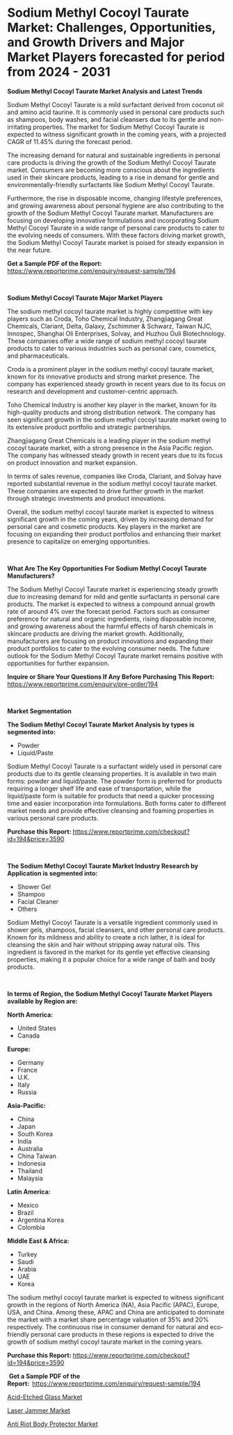 <p><h1>Sodium Methyl Cocoyl Taurate Market: Challenges, Opportunities, and Growth Drivers and Major Market Players forecasted for period from 2024 - 2031</h1></p><p><strong>Sodium Methyl Cocoyl Taurate Market Analysis and Latest Trends</strong></p>
<p><p>Sodium Methyl Cocoyl Taurate is a mild surfactant derived from coconut oil and amino acid taurine. It is commonly used in personal care products such as shampoos, body washes, and facial cleansers due to its gentle and non-irritating properties. The market for Sodium Methyl Cocoyl Taurate is expected to witness significant growth in the coming years, with a projected CAGR of 11.45% during the forecast period.</p><p>The increasing demand for natural and sustainable ingredients in personal care products is driving the growth of the Sodium Methyl Cocoyl Taurate market. Consumers are becoming more conscious about the ingredients used in their skincare products, leading to a rise in demand for gentle and environmentally-friendly surfactants like Sodium Methyl Cocoyl Taurate.</p><p>Furthermore, the rise in disposable income, changing lifestyle preferences, and growing awareness about personal hygiene are also contributing to the growth of the Sodium Methyl Cocoyl Taurate market. Manufacturers are focusing on developing innovative formulations and incorporating Sodium Methyl Cocoyl Taurate in a wide range of personal care products to cater to the evolving needs of consumers. With these factors driving market growth, the Sodium Methyl Cocoyl Taurate market is poised for steady expansion in the near future.</p></p>
<p><strong>Get a Sample PDF of the Report:&nbsp;</strong> <a href="https://www.reportprime.com/enquiry/request-sample/194">https://www.reportprime.com/enquiry/request-sample/194</a></p>
<p>&nbsp;</p>
<p><strong>Sodium Methyl Cocoyl Taurate Major Market Players</strong></p>
<p><p>The sodium methyl cocoyl taurate market is highly competitive with key players such as Croda, Toho Chemical Industry, Zhangjiagang Great Chemicals, Clariant, Delta, Galaxy, Zschimmer & Schwarz, Taiwan NJC, Innospec, Shanghai Oli Enterprises, Solvay, and Huzhou Ouli Biotechnology. These companies offer a wide range of sodium methyl cocoyl taurate products to cater to various industries such as personal care, cosmetics, and pharmaceuticals.</p><p>Croda is a prominent player in the sodium methyl cocoyl taurate market, known for its innovative products and strong market presence. The company has experienced steady growth in recent years due to its focus on research and development and customer-centric approach.</p><p>Toho Chemical Industry is another key player in the market, known for its high-quality products and strong distribution network. The company has seen significant growth in the sodium methyl cocoyl taurate market owing to its extensive product portfolio and strategic partnerships.</p><p>Zhangjiagang Great Chemicals is a leading player in the sodium methyl cocoyl taurate market, with a strong presence in the Asia Pacific region. The company has witnessed steady growth in recent years due to its focus on product innovation and market expansion.</p><p>In terms of sales revenue, companies like Croda, Clariant, and Solvay have reported substantial revenue in the sodium methyl cocoyl taurate market. These companies are expected to drive further growth in the market through strategic investments and product innovations.</p><p>Overall, the sodium methyl cocoyl taurate market is expected to witness significant growth in the coming years, driven by increasing demand for personal care and cosmetic products. Key players in the market are focusing on expanding their product portfolios and enhancing their market presence to capitalize on emerging opportunities.</p></p>
<p>&nbsp;</p>
<p><strong>What Are The Key Opportunities For Sodium Methyl Cocoyl Taurate Manufacturers?</strong></p>
<p><p>The Sodium Methyl Cocoyl Taurate market is experiencing steady growth due to increasing demand for mild and gentle surfactants in personal care products. The market is expected to witness a compound annual growth rate of around 4% over the forecast period. Factors such as consumer preference for natural and organic ingredients, rising disposable income, and growing awareness about the harmful effects of harsh chemicals in skincare products are driving the market growth. Additionally, manufacturers are focusing on product innovations and expanding their product portfolios to cater to the evolving consumer needs. The future outlook for the Sodium Methyl Cocoyl Taurate market remains positive with opportunities for further expansion.</p></p>
<p><strong>Inquire or Share Your Questions If Any Before Purchasing This Report:</strong> <a href="https://www.reportprime.com/enquiry/pre-order/194">https://www.reportprime.com/enquiry/pre-order/194</a></p>
<p>&nbsp;</p>
<p><strong>Market Segmentation</strong></p>
<p><strong>The Sodium Methyl Cocoyl Taurate Market Analysis by types is segmented into:</strong></p>
<p><ul><li>Powder</li><li>Liquid/Paste</li></ul></p>
<p><p>Sodium Methyl Cocoyl Taurate is a surfactant widely used in personal care products due to its gentle cleansing properties. It is available in two main forms: powder and liquid/paste. The powder form is preferred for products requiring a longer shelf life and ease of transportation, while the liquid/paste form is suitable for products that need a quicker processing time and easier incorporation into formulations. Both forms cater to different market needs and provide effective cleansing and foaming properties in various personal care products.</p></p>
<p><strong>Purchase this Report:&nbsp;</strong><a href="https://www.reportprime.com/checkout?id=194&price=3590">https://www.reportprime.com/checkout?id=194&price=3590</a></p>
<p>&nbsp;</p>
<p><strong>The Sodium Methyl Cocoyl Taurate Market Industry Research by Application is segmented into:</strong></p>
<p><ul><li>Shower Gel</li><li>Shampoo</li><li>Facial Cleaner</li><li>Others</li></ul></p>
<p><p>Sodium Methyl Cocoyl Taurate is a versatile ingredient commonly used in shower gels, shampoos, facial cleansers, and other personal care products. Known for its mildness and ability to create a rich lather, it is ideal for cleansing the skin and hair without stripping away natural oils. This ingredient is favored in the market for its gentle yet effective cleansing properties, making it a popular choice for a wide range of bath and body products.</p></p>
<p>&nbsp;</p>
<p><strong>In terms of Region, the Sodium Methyl Cocoyl Taurate Market Players available by Region are:</strong></p>
<p>
    <p> <strong> North America: </strong>
        <ul>
            <li>United States</li>
            <li>Canada</li>
        </ul>
        </p> 
    <p> <strong> Europe: </strong>
        <ul>
            <li>Germany</li>
            <li>France</li>
            <li>U.K.</li>
            <li>Italy</li>
            <li>Russia</li>
        </ul>
        </p> 
    <p> <strong> Asia-Pacific: </strong>
        <ul>
            <li>China</li>
            <li>Japan</li>
            <li>South Korea</li>
            <li>India</li>
            <li>Australia</li>
            <li>China Taiwan</li>
            <li>Indonesia</li>
            <li>Thailand</li>
            <li>Malaysia</li>
        </ul>
        </p> 
    <p> <strong> Latin America: </strong>
        <ul>
            <li>Mexico</li>
            <li>Brazil</li>
            <li>Argentina Korea</li>
            <li>Colombia</li>
        </ul>
        </p> 
    <p> <strong> Middle East & Africa: </strong>
        <ul>
            <li>Turkey</li>
            <li>Saudi</li>
            <li>Arabia</li>
            <li>UAE</li>
            <li>Korea</li>
        </ul>
    </p>
    </p>
<p><p>The sodium methyl cocoyl taurate market is expected to witness significant growth in the regions of North America (NA), Asia Pacific (APAC), Europe, USA, and China. Among these, APAC and China are anticipated to dominate the market with a market share percentage valuation of 35% and 20% respectively. The continuous rise in consumer demand for natural and eco-friendly personal care products in these regions is expected to drive the growth of sodium methyl cocoyl taurate market in the coming years.</p></p>
<p><strong>Purchase this Report: </strong><a href="https://www.reportprime.com/checkout?id=194&price=3590">https://www.reportprime.com/checkout?id=194&price=3590</a></p>
<p>&nbsp;<strong>Get a Sample PDF of the Report:&nbsp;&nbsp;</strong><a href="https://www.reportprime.com/enquiry/request-sample/194">https://www.reportprime.com/enquiry/request-sample/194</a></p>
<p><strong></strong></p>
<p><p><a href="https://view.publitas.com/reportprime-1/acid-etched-glass-market-challenges-opportunities-and-growth-drivers-and-major-market-players-forecasted-for-period-from-2023-2030/">Acid-Etched Glass Market</a></p><p><a href="https://view.publitas.com/reportprime-1/laser-jammer-market-size-growing-and-forecasted-for-period-from-2023-2030-and-provides-complete-market-analysis-of-this-market/">Laser Jammer Market</a></p><p><a href="https://view.publitas.com/reportprime-1/anti-riot-body-protector-market-size-and-examines-its-market-scope-with-a-primary-focus-on-growth-opportunities-and-forecasted-trends-spanning-from-2023-to-2030/">Anti Riot Body Protector Market</a></p></p>